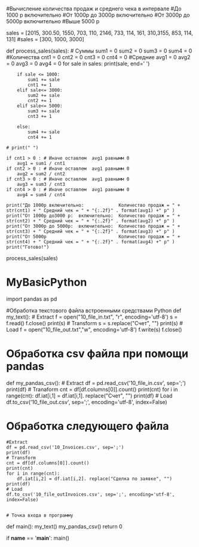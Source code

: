 #Вычисление количества продаж и среднего чека в интервале
#До 1000 р включительно
#От 1000р до 3000р включительно
#От 3000р до 5000р включительно
#Выше 5000 р

sales = [2015, 300.50, 1550, 703, 110, 2146, 733, 114, 161, 310,3155, 853, 114, 131]
#sales = [300, 1000, 3000]

def process_sales(sales):
    # Суммы
    sum1 = 0
    sum2 = 0
    sum3 = 0
    sum4 = 0
    #Количества
    cnt1 = 0
    cnt2 = 0
    cnt3 = 0
    cnt4 = 0
    #Средние
    avg1 = 0
    avg2 = 0
    avg3 = 0
    avg4 = 0
    for sale in sales:
        print(sale, end=' ')
        
        if sale <= 1000:
            sum1 += sale
            cnt1 += 1
        elif sale<= 3000:
            sum2 += sale
            cnt2 += 1
        elif sale<= 5000:
            sum3 += sale
            cnt3 += 1
            
        else:
            sum4 += sale
            cnt4 += 1
            
    # print(" ")
                         
    if cnt1 > 0 : # Иначе оставлем  avg1 равнымм 0
        avg1 = sum1 / cnt1
    if cnt2 > 0 : # Иначе оставлем  avg1 равнымм 0
        avg2 = sum2 / cnt2
    if cnt3 > 0 : # Иначе оставлем  avg1 равнымм 0
        avg3 = sum3 / cnt3
    if cnt4 > 0 : # Иначе оставлем  avg1 равнымм 0
        avg4 = sum4 / cnt4
    
    print("До 1000р включительно:             Количество продаж = " + str(cnt1) + " Средний чек = " + "{:.2f}" . format(avg1) +" p" )
    print("От 1000р до3000 р:  включительно:  Количество продаж = " + str(cnt2) + " Средний чек = " + "{:.2f}" . format(avg2) +" p" )
    print("От 3000р до 5000р:  включительно:  Количество продаж = " + str(cnt3) + " Средний чек = " + "{:.2f}" . format(avg3) +" p" )
    print("От 5000р                           Количество продаж = " + str(cnt4) + " Средний чек = " + "{:.2f}" . format(avg4) +" p" )
    print("Готово!")
    
process_sales(sales)



    


# MyBasicPython
import pandas as pd

#Обработка текстового файла встроенными средствами Python
def my_text():
    # Extract
    f = open("10_file_in.txt", "r", encoding='utf-8')
    s = f.read()
    f.close()
    print(s)
    # Transform
    s = s.replace("Счет", "")
    print(s)
    # Load
    f = open("10_file_out.txt","w", encoding='utf-8')
    f.write(s)
    f.close()
    
# Обработка csv файла при помощи pandas
def my_pandas_csv():
    # Extract
    df = pd.read_csv('10_file_in.csv', sep=';')
    print(df)
    # Tranaform
    cnt = df[df.columns[0]].count()
    print(cnt)
    for i in range(cnt):
        df.iat[i,1] = df.iat[i,1]. replace("Счет", "")
    print(df)
    # Load
    df.to_csv('10_file_out.csv', sep=';', encoding='utf-8', index=False)
    
# Обработка следующего файла
    #Extract
    df = pd.read_csv('10_Invoices.csv', sep=';')
    print(df)
    # Transform
    cnt = df[df.columns[0]].count()
    print(cnt)
    for i in range(cnt):
        df.iat[i,2] = df.iat[i,2]. replace("Сделка по заявке", "")
    print(df)
    # Load
    df.to_csv('10_file_outInvoices.csv', sep=';', encoding='utf-8', index=False)
    

    # Точка входа в программу
def main():
    my_text()
    my_pandas_csv()
    return 0

if __name__ == '__main__':
	 main()

